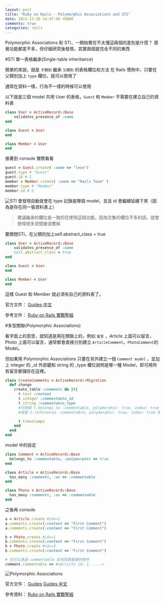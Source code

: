 ```yaml
---
layout: post
title: "Ruby on Rails - Polymorphic Associations and STI"
date: 2015-12-20 14:47:50 +0800
comments: true
categories: rails
---
```


Polymorphic Associations 和 STI，一開始實在不太懂這兩個的差別是什麼？
感覺功能都差不多，但仔細研究後發現，其實兩個是完全不同的東西

<!-- more -->

#STI 單一表格繼承(Single-table inheritance)

簡單的來說，就是 `子類別` 繼承 `父類別` 的表格欄位和方法
在 Rails 慣例中，只要在父類別加上 `type` 欄位，就可以使用了

通常在資料一樣，行為不一樣的時候可以使用

以下就是三個 model 共用 User 的表格，`Guest` 和 `Member` 不需要在建立自己的資料表

```ruby
class User < ActiveRecord::Base
	validates_presence_of :name
end

class Guest < User
end

class Member < User
end
```

接著到 console 實際看看

```ruby
guest = Guest.create( :name => "leon")
guest.type # "Guest"
guest.id # 1
member = Member.create( :name => "Rails Team" )
member.type # "Member"
member.id # 2
```

![STI](http://i.imgur.com/h3vf6bE.png)
會發現自動就會在 type 記錄是哪個 model，並且 id 會繼續延續下來（因為是存在同一張資料表上）

>建議繼承的欄位是一致的在使用這個功能，因為交集的欄位不多的話，就會使得很多空間被浪費掉

要關閉STI，在父類別加上self.abstract_class = true

```ruby
class User < ActiveRecord::Base
	validates_presence_of :name
	self.abstract_class = true
end

class Guest < User
end

class Member < User
end
```
這樣 Guest 和 Member 就必須有自己的資料表了。


官方文件：
[Guides 中文](http://rails.ruby.tw/association_basics.html#%E5%96%AE%E8%A1%A8%E7%B9%BC%E6%89%BF)

參考文件：
[Ruby on Rails 實戰聖經](https://ihower.tw/rails4/activerecord-others.html)

#多型關聯(Polymorphic Associations)

看字面上的意思，就知道是用在關聯上的，例如 `留言` ，Article 上面可以留言，Photo 上面可以留言，通常都會直接分別建立 `ArticleComment`，`PhotoComment`的 Model。

但如果用 Polymorphic Associations 只要在另外建立一個 `Comment model` ，並加上 integer 的 _id 外部鍵和 string 的 _type 欄位說明是哪一種 Model，即可將所有留言都儲存在這裡。

```ruby
class CreateComments < ActiveRecord::Migration
  def change
    create_table :comments do |t|
      t.text :content
      t.integer :commentable_id
      t.string :commentable_type
      #可改成 t.belongs_to :commentable, polymorphic: true, index: true 取代
      #或是 t.references :commentable, polymorphic: true, index: true 取代

      t.timestamps
    end
  end
end
```

model 中的設定

```ruby
class Comment < ActiveRecord::Base
  belongs_to :commentable, :polymorphic => true
end

class Article < ActiveRecord::Base
  has_many :comments, :as => :commentable
end

class Photo < ActiveRecord::Base
  has_many :comments, :as => :commentable
end
```
之後再 console

```ruby
a = Article.create #id=>1
a.comments.create(:content => "First Comment")
a.comments.create(:content => "First Comment")

b = Photo.create #id=>1
b.comments.create(:content => "First Comment")
b = Photo.create #id=>2
b.comments.create(:content => "First Comment")

# 也可以透過 commentable 反向回查關連的物件
comment.commentable => #<Article id: 1, ....>
```

![Polymorphic Associations](http://i.imgur.com/9t6JGzp.png)

官方文件：
[Guides](http://guides.rubyonrails.org/association_basics.html#polymorphic-associations)
[Guides 中文](http://rails.ruby.tw/association_basics.html#%E5%A4%9A%E5%9E%8B%E9%97%9C%E8%81%AF)

參考資料：
[Ruby on Rails 實戰聖經](https://ihower.tw/rails4/activerecord-relationships.html)
